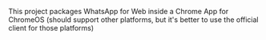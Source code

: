 This project packages WhatsApp for Web inside a Chrome App for ChromeOS (should support other platforms, but it's better to use the official client for those platforms)